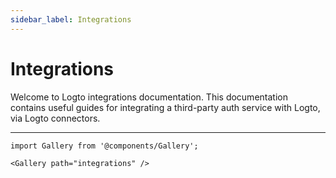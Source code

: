 ```yaml
---
sidebar_label: Integrations
---
```


# Integrations

Welcome to Logto integrations documentation. This documentation contains useful guides for integrating a third-party auth service with Logto, via Logto connectors.

---

```mdx-code-block
import Gallery from '@components/Gallery';

<Gallery path="integrations" />
```
